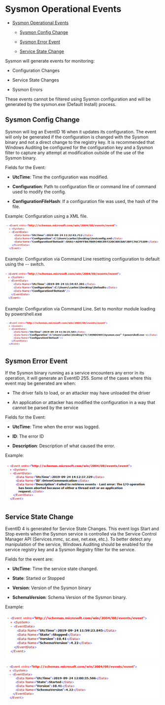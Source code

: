 Sysmon Operational Events
=========================

* [Sysmon Operational Events](#sysmon-operational-events)

  * [Sysmon Config Change](#sysmon-config-change)

  * [Sysmon Error Event](#sysmon-error-event)

  * [Service State Change](#service-state-change)

Sysmon will generate events for monitoring:

* Configuration Changes

* Service State Changes

* Sysmon Errors

These events cannot be filtered using Sysmon configuration and will be
generated by the sysmon.exe (Default Install) process.

Sysmon Config Change
--------------------

Sysmon will log an EventID 16 when it updates its configuration. The event will only be generated if the configuration is changed with the Sysmon binary and not a direct change to the registry key. It is recommended that Windows Auditing be configured for the configuration key and a Sysmon filter to capture any attempt at modification outside of the use of the Sysmon binary.

Fields for the Event:

* **UtcTime**: Time the configuration was modified.

* **Configuration**: Path to configuration file or command line of
    command used to modify the config.

* **ConfigurationFileHash**: If a configuration file was used, the
    hash of the file.

Example: Configuration using a XML file.

![XML Config Change](./media/image25.png)

Example: Configuration via Command Line resetting configuration to
default using the \-- switch.

![CommanLine config reset](./media/image26.png)

Example: Configuration via Command Line. Set to monitor module loading
by powershell.exe

![CommandLine Config Change](./media/image27.png)

Sysmon Error Event
------------------

If the Sysmon binary running as a service encounters any error in its operation, it will generate an EventID 255. Some of the cases where this event may be generated are when:

* The driver fails to load, or an attacker may have unloaded the driver

* An application or attacker has modified the configuration in a way that cannot be parsed by the service

Fields for the Event:

* **UtcTime**: Time when the error was logged.

* **ID**: The error ID

* **Description**: Description of what caused the error.

Example:

![Sysmon Error](./media/image28.png)

Service State Change
--------------------

EventID 4 is generated for Service State Changes. This event logs Start and Stop events when the Sysmon service is controlled via the Service Control Manager API (Services.mmc, sc.exe, net.exe, etc.). To better detect any manipulation of the service, Windows Auditing should be enabled for the service registry key and a Sysmon Registry filter for the service.

Fields for the event are:

* **UtcTime**: Time the service state changed.

* **State**: Started or Stopped

* **Version**: Version of the Sysmon binary

* **SchemaVersion**: Schema Version of the Sysmon binary.

Example:

![stop example](./media/image29.png)

![start example](./media/image30.png)
